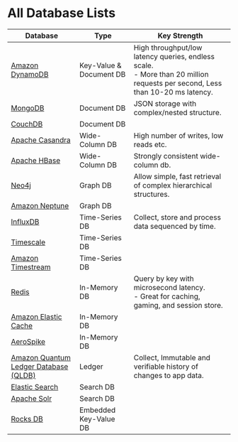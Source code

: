 
# All Database Lists

| Database                                                                                                    | Type                    | Key Strength                                                                                                                     |
|-------------------------------------------------------------------------------------------------------------|-------------------------|----------------------------------------------------------------------------------------------------------------------------------|
| [Amazon DynamoDB](../2_AWS/6_DatabaseServices/AmazonDynamoDB/Readme.md)                             | Key-Value & Document DB | High throughput/low latency queries, endless scale. <br/>- More than 20 million requests per second, Less than 10-20 ms latency. |
| [MongoDB](10_Document-Databases/MongoDB.md)                                                                 | Document DB             | JSON storage with complex/nested structure.                                                                                      |
| [CouchDB](https://couchdb.apache.org)                                                                       | Document DB             |                                                                                                                                  |
| [Apache Casandra](11_WideColumn-Databases/ApacheCasandra.md)                                                | Wide-Column DB          | High number of writes, low reads etc.                                                                                            |
| [Apache HBase](11_WideColumn-Databases/ApacheHBase.md)                                                      | Wide-Column DB          | Strongly consistent wide-column db.                                                                                              |
| [Neo4j](13_Graph-Databases/Neo4j.md)                                                                        | Graph DB                | Allow simple, fast retrieval of complex hierarchical structures.                                                                 |
| [Amazon Neptune](../2_AWS/6_DatabaseServices/AmazonNeptune.md)                                      | Graph DB                |                                                                                                                                  |
| [InfluxDB](12_TimeSeries-Databases/InfluxDB.md)                                                             | Time-Series DB          | Collect, store and process data sequenced by time.                                                                               |
| [Timescale](12_TimeSeries-Databases/Timescale.md)                                                           | Time-Series DB          |                                                                                                                                  |
| [Amazon Timestream](https://aws.amazon.com/timestream/)                                                     | Time-Series DB          |                                                                                                                                  |
| [Redis](8_InMemory-Databases/Redis/Readme.md)                                                               | In-Memory DB            | Query by key with microsecond latency. <br/>- Great for caching, gaming, and session store.                                      |
| [Amazon Elastic Cache](../2_AWS/6_DatabaseServices/AmazonElasticCache/Readme.md)                    | In-Memory DB            |                                                                                                                                  |
| [AeroSpike](8_InMemory-Databases/AeroSpike.md)                                                              | In-Memory DB            |                                                                                                                                  |
| [Amazon Quantum Ledger Database (QLDB)](../2_AWS/6_DatabaseServices/AmazonQuantumLedgerDatabase.md) | Ledger                  | Collect, Immutable and verifiable history of changes to app data.                                                                |
| [Elastic Search](9_Search-Databases/ElasticSearch/Readme.md)                                                | Search DB               |                                                                                                                                  |
| [Apache Solr](9_Search-Databases/ApacheSolr.md)                                                             | Search DB               |                                                                                                                                  |
| [Rocks DB](14_EmbededKeyValue-Databases/RocksDB.md)                                                         | Embedded Key-Value DB   |                                                                                                                                  |